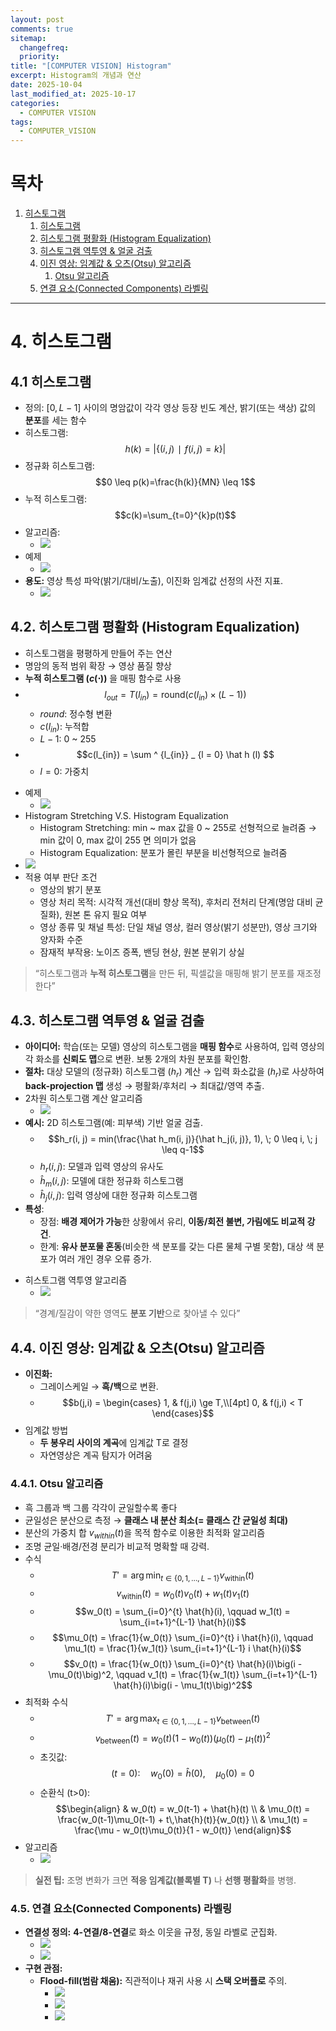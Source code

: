 ```yaml
---
layout: post
comments: true
sitemap:
  changefreq:
  priority:
title: "[COMPUTER VISION] Histogram"
excerpt: Histogram의 개념과 연산
date: 2025-10-04
last_modified_at: 2025-10-17
categories:
  - COMPUTER VISION
tags:
  - COMPUTER_VISION
---
```


# 목차

1. [히스토그램](#4-히스토그램)
	1. [히스토그램](#41-히스토그램)
	2. [히스토그램 평활화 (Histogram Equalization)](#42-히스토그램-평활화-histogram-equalization)
	3. [히스토그램 역투영 & 얼굴 검출](#43-히스토그램-역투영--얼굴-검출)
	4. [이진 영상: 임계값 & 오츠(Otsu) 알고리즘](#44-이진-영상-임계값--오츠otsu-알고리즘)
		1. [Otsu 알고리즘](#441-otsu-알고리즘)
	5. [연결 요소(Connected Components) 라벨링](#45-연결-요소connected-components-라벨링)

---

# 4. 히스토그램
## 4.1 히스토그램

- 정의: $[0, \, L-1]$ 사이의 명암값이 각각 영상 등장 빈도 계산, 밝기(또는 색상) 값의 **분포**를 세는 함수
- 히스토그램: $$h(k)=|\{(i,j)∣f(i,j)=k\}|$$
- 정규화 히스토그램: $$0 \leq p(k)=\frac{h(k)}{MN} \leq 1$$
- 누적 히스토그램: $$c(k)=\sum_{t=0}^{k}p(t)$$
- 알고리즘:
	- ![](../../_image/2025-10-17-17-02-56.jpg)
- 예제
	- ![](../../_image/2025-10-17-17-03-06.jpg)
- **용도:** 영상 특성 파악(밝기/대비/노출), 이진화 임계값 선정의 사전 지표.
	- ![](../../_image/2025-10-17-17-03-10.jpg)

## 4.2. 히스토그램 평활화 (Histogram Equalization)

- 히스토그램을 평평하게 만들어 주는 연산
- 명암의 동적 범위 확장 → 영상 품질 향상
- **누적 히스토그램 ($c(\cdot)$)** 을 매핑 함수로 사용
- $$l_{out} = T(l_{in}) = \text {round} (c(l_{in}) \times (L-1))$$
	- $round$: 정수형 변환
	- $c(l_{in})$: 누적합
	- $L-1$: 0 ~ 255
- $$c(l_{in}) = \sum ^ {l_{in}} _ {l = 0} \hat h (l) $$
	- $l = 0$: 가중치
* 예제
	- ![](../../_image/2025-10-17-17-03-49.jpg)
* Histogram Stretching V.S. Histogram Equalization
	* Histogram Stretching: min ~ max 값을 0 ~ 255로 선형적으로 늘려줌 → min 값이 0, max 값이 255 면 의미가 없음
	* Histogram Equalization: 분포가 몰린 부분을 비선형적으로 늘려줌
* ![](../../_image/2025-10-17-17-04-04.jpg)
* 적용 여부 판단 조건
	* 영상의 밝기 분포
	* 영상 처리 목적: 시각적 개선(대비 향상 목적), 후처리 전처리 단계(명암 대비 균질화), 원본 톤 유지 필요 여부
	* 영상 종류 및 채널 특성: 단일 채널 영상, 컬러 영상(밝기 성분만), 영상 크기와 양자화 수준
	* 잠재적 부작용: 노이즈 증폭, 밴딩 현상, 원본 분위기 상실

> “히스토그램과 **누적 히스토그램**을 만든 뒤, 픽셀값을 매핑해 밝기 분포를 재조정한다”

## 4.3. 히스토그램 역투영 & 얼굴 검출

- **아이디어:** 학습(또는 모델) 영상의 히스토그램을 **매핑 함수**로 사용하여, 입력 영상의 각 화소를 **신뢰도 맵**으로 변환. 보통 2개의 차원 분포를 확인함.
- **절차:** 대상 모델의 (정규화) 히스토그램 ($h_r$) 계산 → 입력 화소값을 ($h_r$)로 사상하여 **back-projection 맵** 생성 → 평활화/후처리 → 최대값/영역 추출.
- 2차원 히스토그램 계산 알고리즘
	- ![](../../_image/2025-10-17-17-04-51.jpg)
- **예시:** 2D 히스토그램(예: 피부색) 기반 얼굴 검출.
	- $$h_r(i, j) = min(\frac{\hat h_m(i, j)}{\hat h_j(i, j)}, 1), \; 0 \leq i, \; j \leq q-1$$
	- $h_r(i, j)$: 모델과 입력 영상의 유사도
	- $\hat h_m(i, j)$: 모델에 대한 정규화 히스토그램
	- $\hat h_j(i, j)$: 입력 영상에 대한 정규화 히스토그램
- **특성**:
	- 장점: **배경 제어가 가능**한 상황에서 유리, **이동/회전 불변, 가림에도 비교적 강건**.
	- 한계: **유사 분포물 혼동**(비슷한 색 분포를 갖는 다른 물체 구별 못함), 대상 색 분포가 여러 개인 경우 오류 증가.
* 히스토그램 역투영 알고리즘
	* ![](../../_image/2025-10-17-17-05-34.jpg)

> “경계/질감이 약한 영역도 **분포 기반**으로 찾아낼 수 있다”

## 4.4. 이진 영상: 임계값 & 오츠(Otsu) 알고리즘

- **이진화:**
	- 그레이스케일 → **흑/백**으로 변환.
	- $$b(j,i) =
		\begin{cases}
		1, & f(j,i) \ge T,\\[4pt]
		0, & f(j,i) < T
		\end{cases}$$
- 임계값 방법
	- **두 봉우리 사이의 계곡**에 임계값 T로 결정
	- 자연영상은 계곡 탐지가 어려움

### 4.4.1. Otsu 알고리즘

- 흑 그룹과 백 그룹 각각이 균일할수록 좋다
- 균일성은 분산으로 측정 → **클래스 내 분산 최소(= 클래스 간 균일성 최대)**
- 분산의 가중치 합 $v_{within}(t)$을 목적 함수로 이용한 최적화 알고리즘
- 조명 균일·배경/전경 분리가 비교적 명확할 때 강력.
- 수식
	- $$T' = \arg\min_{t \in \{0,1,\dots,L-1\}} v_{\text{within}}(t)$$
	- $$v_{\text{within}}(t) = w_0(t) v_0(t) + w_1(t) v_1(t)$$
	- $$w_0(t) = \sum_{i=0}^{t} \hat{h}(i), \qquad
		w_1(t) = \sum_{i=t+1}^{L-1} \hat{h}(i)$$
	- $$\mu_0(t) = \frac{1}{w_0(t)} \sum_{i=0}^{t} i \hat{h}(i), \qquad
		\mu_1(t) = \frac{1}{w_1(t)} \sum_{i=t+1}^{L-1} i \hat{h}(i)$$
	- $$v_0(t) = \frac{1}{w_0(t)} \sum_{i=0}^{t} \hat{h}(i)\big(i - \mu_0(t)\big)^2, \qquad
		v_1(t) = \frac{1}{w_1(t)} \sum_{i=t+1}^{L-1} \hat{h}(i)\big(i - \mu_1(t)\big)^2$$
- 최적화 수식
	- $$T' = \arg\max_{t \in \{0,1,\dots,L-1\}} v_{\text{between}}(t)$$
	- $$v_{\text{between}}(t) = w_0(t)\big(1 - w_0(t)\big)\big(\mu_0(t) - \mu_1(t)\big)^2$$
	- 초깃값: $$(t=0):\quad w_0(0) = \hat{h}(0),\quad \mu_0(0) = 0$$
	- 순환식 (t>0): $$\begin{align}
		& w_0(t) = w_0(t-1) + \hat{h}(t) \\
		& \mu_0(t) = \frac{w_0(t-1)\mu_0(t-1) + t\,\hat{h}(t)}{w_0(t)} \\
		& \mu_1(t) = \frac{\mu - w_0(t)\mu_0(t)}{1 - w_0(t)}
		\end{align}$$
- 알고리즘
	- ![](../../_image/2025-10-17-17-05-56.jpg)

> **실전 팁:** 조명 변화가 크면 **적응 임계값(블록별 T)** 나 **선행 평활화**를 병행.

### 4.5. 연결 요소(Connected Components) 라벨링

- **연결성 정의:** **4-연결/8-연결**로 화소 이웃을 규정, 동일 라벨로 군집화.
	- ![](../../_image/2025-10-17-17-06-11.jpg)
	- ![](../../_image/2025-10-17-17-06-23.jpg)
- **구현 관점:**
    - **Flood-fill(범람 채움):** 직관적이나 재귀 사용 시 **스택 오버플로** 주의.
	    - ![](../../_image/2025-10-17-17-06-40.jpg)
	    - ![](../../_image/2025-10-17-17-06-44.jpg)
	    - ![](../../_image/2025-10-17-17-06-54.jpg)